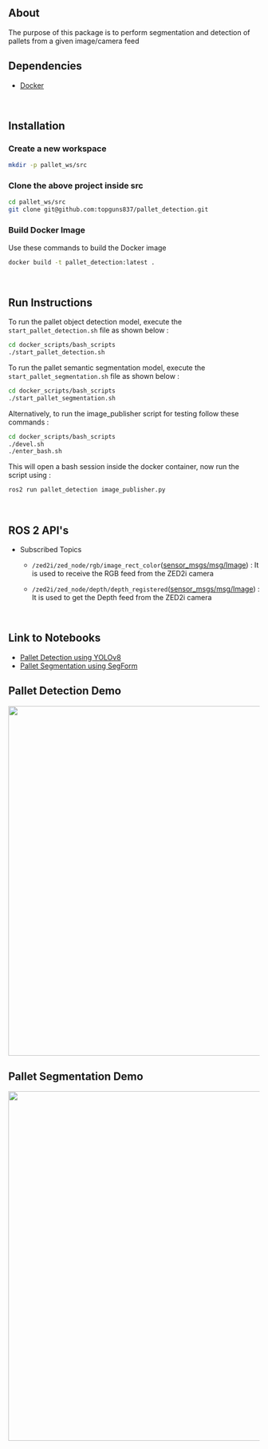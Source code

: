 ## About

The purpose of this package is to perform segmentation and detection of pallets from a given image/camera feed
<br>

## Dependencies

- [Docker](https://docs.docker.com/engine/install/)
<br>

## Installation

### Create a new workspace

```bash
mkdir -p pallet_ws/src
```
### Clone the above project inside src

```bash
cd pallet_ws/src
git clone git@github.com:topguns837/pallet_detection.git
```

### Build Docker Image 
        
Use these commands to build the Docker image
```bash
docker build -t pallet_detection:latest .
```
<br>


## Run Instructions

To run the pallet object detection model, execute the `start_pallet_detection.sh` file as shown below :

```bash
cd docker_scripts/bash_scripts
./start_pallet_detection.sh
```

To run the pallet semantic segmentation model, execute the `start_pallet_segmentation.sh` file as shown below :

```bash
cd docker_scripts/bash_scripts
./start_pallet_segmentation.sh
```

Alternatively, to run the image_publisher script for testing follow these commands :

```bash
cd docker_scripts/bash_scripts
./devel.sh
./enter_bash.sh
```
This will open a bash session inside the docker container, now run the script using :

```bash
ros2 run pallet_detection image_publisher.py
```

<br>

## ROS 2 API's

- Subscribed Topics 

    - `/zed2i/zed_node/rgb/image_rect_color`([sensor_msgs/msg/Image](https://docs.ros.org/en/noetic/api/sensor_msgs/html/msg/Image.html)) : 
            It is used to receive the RGB feed from the ZED2i camera

    - `/zed2i/zed_node/depth/depth_registered`([sensor_msgs/msg/Image](https://docs.ros.org/en/noetic/api/sensor_msgs/html/msg/Image.html)) : 
            It is used to get the Depth feed from the ZED2i camera
<br>


## Link to Notebooks

- [Pallet Detection using YOLOv8](https://colab.research.google.com/drive/1PuOnagpb5IB4oiAFp1_wxQlE78O-GwnD?usp=sharing)
- [Pallet Segmentation using SegForm](https://colab.research.google.com/drive/1Of36gTsnxTC9qJnbSqNIBXfn9_QPPjQK?usp=sharing)

## Pallet Detection Demo

<img src="res/pallet_detection.gif" width=700>

## Pallet Segmentation Demo

<img src="res/pallet_segmentation.gif" width=700>
